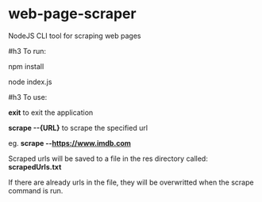 # web-page-scraper
NodeJS CLI tool for scraping web pages

#h3 To run:

npm install

node index.js

#h3 To use:

**exit** to exit the application

**scrape --{URL}** to scrape the specified url

eg. **scrape --https://www.imdb.com**

Scraped urls will be saved to a file in the res directory called: **scrapedUrls.txt**

If there are already urls in the file, they will be overwritted when the scrape command is run.
